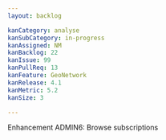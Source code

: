 ```yaml
---
layout: backlog

kanCategory: analyse
kanSubCategory: in-progress
kanAssigned: NM
kanBacklog: 22
kanIssue: 99
kanPullReq: 13
kanFeature: GeoNetwork
kanRelease: 4.1
kanMetric: 5.2
kanSize: 3

---
```


Enhancement ADMIN6: Browse subscriptions
